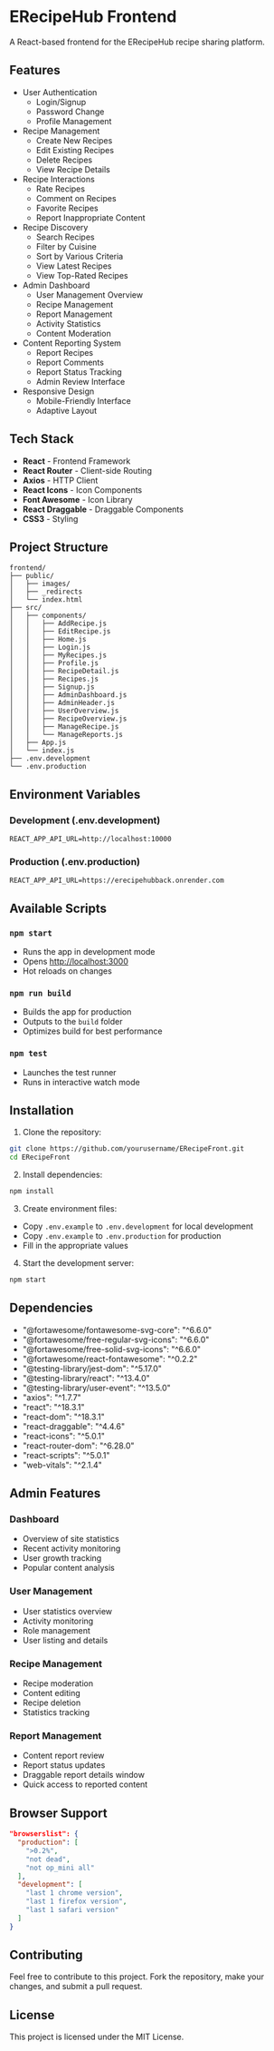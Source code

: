 # ERecipeHub Frontend

A React-based frontend for the ERecipeHub recipe sharing platform.

## Features

- User Authentication
  - Login/Signup
  - Password Change
  - Profile Management
- Recipe Management
  - Create New Recipes
  - Edit Existing Recipes
  - Delete Recipes
  - View Recipe Details
- Recipe Interactions
  - Rate Recipes
  - Comment on Recipes
  - Favorite Recipes
  - Report Inappropriate Content
- Recipe Discovery
  - Search Recipes
  - Filter by Cuisine
  - Sort by Various Criteria
  - View Latest Recipes
  - View Top-Rated Recipes
- Admin Dashboard
  - User Management Overview
  - Recipe Management
  - Report Management
  - Activity Statistics
  - Content Moderation
- Content Reporting System
  - Report Recipes
  - Report Comments
  - Report Status Tracking
  - Admin Review Interface
- Responsive Design
  - Mobile-Friendly Interface
  - Adaptive Layout

## Tech Stack

- **React** - Frontend Framework
- **React Router** - Client-side Routing
- **Axios** - HTTP Client
- **React Icons** - Icon Components
- **Font Awesome** - Icon Library
- **React Draggable** - Draggable Components
- **CSS3** - Styling

## Project Structure

```
frontend/
├── public/
│   ├── images/
│   ├── _redirects
│   └── index.html
├── src/
│   ├── components/
│   │   ├── AddRecipe.js
│   │   ├── EditRecipe.js
│   │   ├── Home.js
│   │   ├── Login.js
│   │   ├── MyRecipes.js
│   │   ├── Profile.js
│   │   ├── RecipeDetail.js
│   │   ├── Recipes.js
│   │   ├── Signup.js
│   │   ├── AdminDashboard.js
│   │   ├── AdminHeader.js
│   │   ├── UserOverview.js
│   │   ├── RecipeOverview.js
│   │   ├── ManageRecipe.js
│   │   └── ManageReports.js
│   ├── App.js
│   └── index.js
├── .env.development
└── .env.production
```

## Environment Variables

### Development (.env.development)
```env
REACT_APP_API_URL=http://localhost:10000
```

### Production (.env.production)
```env
REACT_APP_API_URL=https://erecipehubback.onrender.com
```

## Available Scripts

### `npm start`
- Runs the app in development mode
- Opens [http://localhost:3000](http://localhost:3000)
- Hot reloads on changes

### `npm run build`
- Builds the app for production
- Outputs to the `build` folder
- Optimizes build for best performance

### `npm test`
- Launches the test runner
- Runs in interactive watch mode

## Installation

1. Clone the repository:
```bash
git clone https://github.com/yourusername/ERecipeFront.git
cd ERecipeFront
```

2. Install dependencies:
```bash
npm install
```

3. Create environment files:
- Copy `.env.example` to `.env.development` for local development
- Copy `.env.example` to `.env.production` for production
- Fill in the appropriate values

4. Start the development server:
```bash
npm start
```

## Dependencies

- "@fortawesome/fontawesome-svg-core": "^6.6.0"
- "@fortawesome/free-regular-svg-icons": "^6.6.0"
- "@fortawesome/free-solid-svg-icons": "^6.6.0"
- "@fortawesome/react-fontawesome": "^0.2.2"
- "@testing-library/jest-dom": "^5.17.0"
- "@testing-library/react": "^13.4.0"
- "@testing-library/user-event": "^13.5.0"
- "axios": "^1.7.7"
- "react": "^18.3.1"
- "react-dom": "^18.3.1"
- "react-draggable": "^4.4.6"
- "react-icons": "^5.0.1"
- "react-router-dom": "^6.28.0"
- "react-scripts": "^5.0.1"
- "web-vitals": "^2.1.4"

## Admin Features

### Dashboard
- Overview of site statistics
- Recent activity monitoring
- User growth tracking
- Popular content analysis

### User Management
- User statistics overview
- Activity monitoring
- Role management
- User listing and details

### Recipe Management
- Recipe moderation
- Content editing
- Recipe deletion
- Statistics tracking

### Report Management
- Content report review
- Report status updates
- Draggable report details window
- Quick access to reported content

## Browser Support

```json
"browserslist": {
  "production": [
    ">0.2%",
    "not dead",
    "not op_mini all"
  ],
  "development": [
    "last 1 chrome version",
    "last 1 firefox version",
    "last 1 safari version"
  ]
}
```

## Contributing

Feel free to contribute to this project. Fork the repository, make your changes, and submit a pull request.

## License

This project is licensed under the MIT License. 
